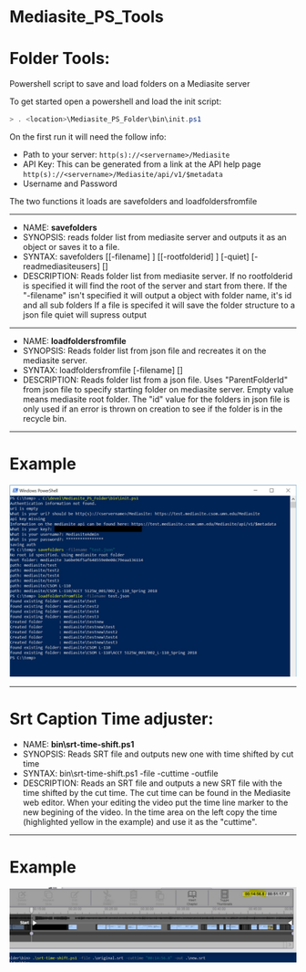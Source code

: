 # Mediasite_PS_Tools

# Folder Tools:
Powershell script to save and load folders on a Mediasite server

To get started open a powershell and load the init script:
```powershell
> . <location>\Mediasite_PS_Folder\bin\init.ps1 
```

On the first run it will need the follow info:
+ Path to your server: ```http(s)://<servername>/Mediasite```
+ API Key:  This can be generated from a link at the API help page ```http(s)://<servername>/Mediasite/api/v1/$metadata```
+ Username and Password  

The two functions it loads are savefolders and loadfoldersfromfile

---

- NAME: **savefolders**
- SYNOPSIS: reads folder list from mediasite server and outputs it as an object or saves it to a file.
- SYNTAX: savefolders [[-filename] <String>] [[-rootfolderid] <String>] [-quiet] [-readmediasiteusers] [<CommonParameters>]
- DESCRIPTION: 
    Reads folder list from mediasite server.
    If no rootfolderid is specified it will find the root of the server and start from there.
    If the "-filename" isn't specified it will output a object with folder name, it's id and all sub folders
    If a file is specifed it will save the folder structure to a json file
    quiet will supress output

---

- NAME: **loadfoldersfromfile**
- SYNOPSIS: Reads folder list from json file and recreates it on the mediasite server.
- SYNTAX: loadfoldersfromfile [-filename] <String> [<CommonParameters>]
- DESCRIPTION:
    Reads folder list from a json file.
    Uses "ParentFolderId" from json file to specify starting folder on mediasite server.  Empty value means mediasite
    root folder.
    The "id" value for the folders in json file is only used if an error is thrown on creation to see if the folder is
    in the recycle bin.

---
# Example
![Example](/docs/images/folder_dump_example.JPG)



---
# Srt Caption Time adjuster:

- NAME: **bin\srt-time-shift.ps1**
- SYNOPSIS: Reads SRT file and outputs new one with time shifted by cut time
- SYNTAX: bin\srt-time-shift.ps1 -file <String> -cuttime <string> -outfile <string> 
- DESCRIPTION:
    Reads an SRT file and outputs a new SRT file with the time shifted by the cut time.
    The cut time can be found in the Mediasite web editor.  When your editing the video put the time line marker to the new begining of the video.  In the time area on the left copy the time (highlighted yellow in the example) and use it as the "cuttime". 
    
---
# Example
![Example](/docs/images/srt_time_example.jpg)
